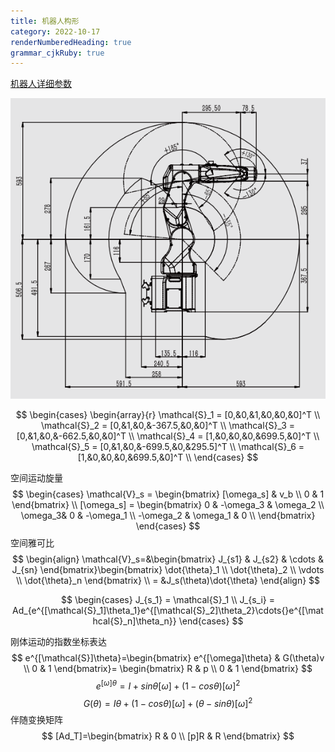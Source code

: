 ```yaml
---
title: 机器人构形
category: 2022-10-17
renderNumberedHeading: true
grammar_cjkRuby: true
---
```



[机器人详细参数]((https://www.efort.com.cn/web/upload/2022/04/20/16504191658016cu573.pdf))

![机器人包络图](./images/1665995736356.png)

$$
\begin{cases}
\begin{array}{r}
\mathcal{S}_1 = [0,&0,&1,&0,&0,&0]^T \\
\mathcal{S}_2 = [0,&1,&0,&-367.5,&0,&0]^T \\
\mathcal{S}_3 = [0,&1,&0,&-662.5,&0,&0]^T \\
\mathcal{S}_4 = [1,&0,&0,&0,&699.5,&0]^T \\
\mathcal{S}_5 = [0,&1,&0,&-699.5,&0,&295.5]^T \\
\mathcal{S}_6 = [1,&0,&0,&0,&699.5,&0]^T \\
\end{cases}
$$

空间运动旋量
$$
\begin{cases}
\mathcal{V}_s = \begin{bmatrix}
[\omega_s] & v_b \\
0 & 1
\end{bmatrix} \\
[\omega_s] = \begin{bmatrix}
0 & -\omega_3 & \omega_2 \\
\omega_3& 0 & -\omega_1 \\
-\omega_2 & \omega_1 & 0 \\
\end{bmatrix}
\end{cases}
$$
空间雅可比
$$
\begin{align}
\mathcal{V}_s=&\begin{bmatrix}
J_{s1} & J_{s2} & \cdots & J_{sn}
\end{bmatrix}\begin{bmatrix}
\dot{\theta}_1 \\
 \dot{\theta}_2 \\
  \vdots \\
  \dot{\theta}_n
\end{bmatrix} \\
 = &J_s(\theta)\dot{\theta}
\end{align}
$$

$$
\begin{cases}
J_{s_1} = \mathcal{S}_1 \\
J_{s_i} = Ad_{e^{[\mathcal{S}_1]\theta_1}e^{[\mathcal{S}_2]\theta_2}\cdots{}e^{[\mathcal{S}_n]\theta_n}}
\end{cases}
$$

刚体运动的指数坐标表达
$$
e^{[\mathcal{S}]\theta}=\begin{bmatrix}
e^{[\omega]\theta} & G(\theta)v \\
0 & 1
\end{bmatrix}=
\begin{bmatrix}
R & p \\
0 & 1
\end{bmatrix}
$$
$$e^{[\omega]{\theta}}=I+sin\theta[\omega]+(1-cos\theta)[\omega]^2$$
$$
G(\theta)=I\theta + (1-cos\theta)[\omega] + (\theta - sin\theta)[\omega]^2
$$
伴随变换矩阵
$$
[Ad_T]=\begin{bmatrix}
R & 0 \\
[p]R & R
\end{bmatrix}
$$
